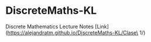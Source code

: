 # DiscreteMaths-KL
Discrete Mathematics Lecture Notes [Link](https://alejandratm.github.io/DiscreteMaths-KL/Clase\ 1/)
